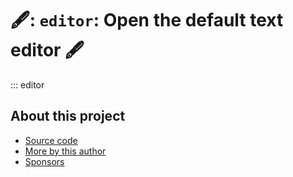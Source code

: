 # 🖋: `editor`: Open the default text editor 🖋

::: editor

## About this project

* [ Source code ]( https://github.com/rec/editor )
* [ More by this author ]( https://github.com/rec )
* [ Sponsors ]( https://github.com/sponsors/rec )
